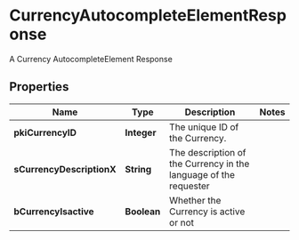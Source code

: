 

# CurrencyAutocompleteElementResponse

A Currency AutocompleteElement Response

## Properties

| Name | Type | Description | Notes |
|------------ | ------------- | ------------- | -------------|
|**pkiCurrencyID** | **Integer** | The unique ID of the Currency. |  |
|**sCurrencyDescriptionX** | **String** | The description of the Currency in the language of the requester |  |
|**bCurrencyIsactive** | **Boolean** | Whether the Currency is active or not |  |



